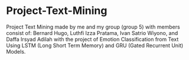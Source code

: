 # Project-Text-Mining
Project Text Mining made by me and my group (group 5) with members consist of: Bernard Hugo, Luthfi Izza Pratama, Ivan Satrio Wiyono, and Daffa Irsyad Adilah with the project of Emotion Classification from Text Using LSTM (Long Short Term Memory) and GRU (Gated Recurrent Unit) Models.
